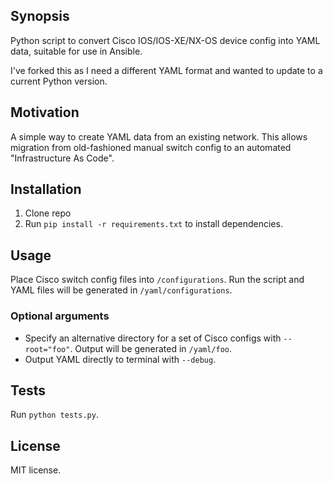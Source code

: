 ## Synopsis

Python script to convert Cisco IOS/IOS-XE/NX-OS device config into YAML data, suitable for use in Ansible.

I've forked this as I need a different YAML format and wanted to update to a current Python version.

## Motivation

A simple way to create YAML data from an existing network. This allows migration from old-fashioned manual switch config to an automated "Infrastructure As Code".

## Installation

1. Clone repo
2. Run `pip install -r requirements.txt` to install dependencies.

## Usage

Place Cisco switch config files into `/configurations`. Run the script and YAML files will be generated in `/yaml/configurations`.

### Optional arguments

* Specify an alternative directory for a set of Cisco configs with `--root="foo"`. Output will be generated in `/yaml/foo`.
* Output YAML directly to terminal with `--debug`.

## Tests

Run `python tests.py`.

## License

MIT license.
